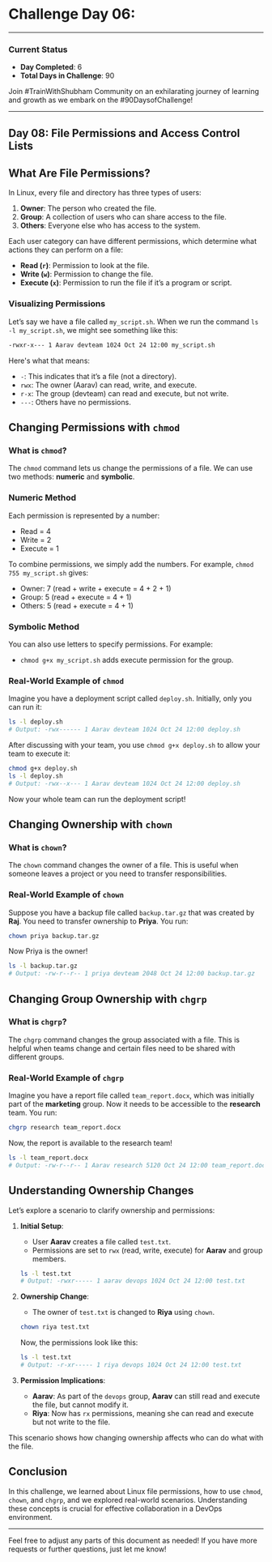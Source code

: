 # Challenge Day 06: 

---

### Current Status
- **Day Completed**: 6
- **Total Days in Challenge**: 90

Join #TrainWithShubham Community on an exhilarating journey of learning and growth as we embark on the #90DaysofChallenge!

---

## Day 08: File Permissions and Access Control Lists

## What Are File Permissions?

In Linux, every file and directory has three types of users:

1. **Owner**: The person who created the file.
2. **Group**: A collection of users who can share access to the file.
3. **Others**: Everyone else who has access to the system.

Each user category can have different permissions, which determine what actions they can perform on a file:

- **Read (`r`)**: Permission to look at the file.
- **Write (`w`)**: Permission to change the file.
- **Execute (`x`)**: Permission to run the file if it’s a program or script.

### Visualizing Permissions

Let’s say we have a file called `my_script.sh`. When we run the command `ls -l my_script.sh`, we might see something like this:

```bash
-rwxr-x--- 1 Aarav devteam 1024 Oct 24 12:00 my_script.sh
```

Here's what that means:
- `-`: This indicates that it’s a file (not a directory).
- `rwx`: The owner (Aarav) can read, write, and execute.
- `r-x`: The group (devteam) can read and execute, but not write.
- `---`: Others have no permissions.

## Changing Permissions with `chmod`

### What is `chmod`?

The `chmod` command lets us change the permissions of a file. We can use two methods: **numeric** and **symbolic**.

### Numeric Method

Each permission is represented by a number:
- Read = 4
- Write = 2
- Execute = 1

To combine permissions, we simply add the numbers. For example, `chmod 755 my_script.sh` gives:
- Owner: 7 (read + write + execute = 4 + 2 + 1)
- Group: 5 (read + execute = 4 + 1)
- Others: 5 (read + execute = 4 + 1)

### Symbolic Method

You can also use letters to specify permissions. For example:
- `chmod g+x my_script.sh` adds execute permission for the group.

### Real-World Example of `chmod`

Imagine you have a deployment script called `deploy.sh`. Initially, only you can run it:

```bash
ls -l deploy.sh
# Output: -rwx------ 1 Aarav devteam 1024 Oct 24 12:00 deploy.sh
```

After discussing with your team, you use `chmod g+x deploy.sh` to allow your team to execute it:

```bash
chmod g+x deploy.sh
ls -l deploy.sh
# Output: -rwx--x--- 1 Aarav devteam 1024 Oct 24 12:00 deploy.sh
```

Now your whole team can run the deployment script!

## Changing Ownership with `chown`

### What is `chown`?

The `chown` command changes the owner of a file. This is useful when someone leaves a project or you need to transfer responsibilities.

### Real-World Example of `chown`

Suppose you have a backup file called `backup.tar.gz` that was created by **Raj**. You need to transfer ownership to **Priya**. You run:

```bash
chown priya backup.tar.gz
```

Now Priya is the owner!

```bash
ls -l backup.tar.gz
# Output: -rw-r--r-- 1 priya devteam 2048 Oct 24 12:00 backup.tar.gz
```

## Changing Group Ownership with `chgrp`

### What is `chgrp`?

The `chgrp` command changes the group associated with a file. This is helpful when teams change and certain files need to be shared with different groups.

### Real-World Example of `chgrp`

Imagine you have a report file called `team_report.docx`, which was initially part of the **marketing** group. Now it needs to be accessible to the **research** team. You run:

```bash
chgrp research team_report.docx
```

Now, the report is available to the research team!

```bash
ls -l team_report.docx
# Output: -rw-r--r-- 1 Aarav research 5120 Oct 24 12:00 team_report.docx
```

## Understanding Ownership Changes

Let’s explore a scenario to clarify ownership and permissions:

1. **Initial Setup**:
   - User **Aarav** creates a file called `test.txt`.
   - Permissions are set to `rwx` (read, write, execute) for **Aarav** and group members.

   ```bash
   ls -l test.txt
   # Output: -rwxr----- 1 aarav devops 1024 Oct 24 12:00 test.txt
   ```

2. **Ownership Change**:
   - The owner of `test.txt` is changed to **Riya** using `chown`.

   ```bash
   chown riya test.txt
   ```

   Now, the permissions look like this:

   ```bash
   ls -l test.txt
   # Output: -r-xr----- 1 riya devops 1024 Oct 24 12:00 test.txt
   ```

3. **Permission Implications**:
   - **Aarav**: As part of the `devops` group, **Aarav** can still read and execute the file, but cannot modify it.
   - **Riya**: Now has `rx` permissions, meaning she can read and execute but not write to the file.

This scenario shows how changing ownership affects who can do what with the file.

## Conclusion

In this challenge, we learned about Linux file permissions, how to use `chmod`, `chown`, and `chgrp`, and we explored real-world scenarios. Understanding these concepts is crucial for effective collaboration in a DevOps environment.

---

Feel free to adjust any parts of this document as needed! If you have more requests or further questions, just let me know!